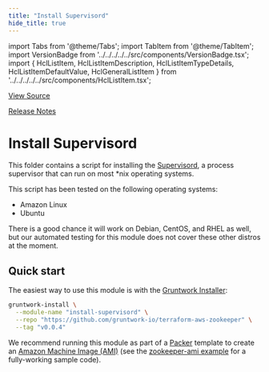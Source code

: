 ```yaml
---
title: "Install Supervisord"
hide_title: true
---
```


import Tabs from '@theme/Tabs';
import TabItem from '@theme/TabItem';
import VersionBadge from '../../../../../src/components/VersionBadge.tsx';
import { HclListItem, HclListItemDescription, HclListItemTypeDetails, HclListItemDefaultValue, HclGeneralListItem } from '../../../../../src/components/HclListItem.tsx';

<a href="https://github.com/gruntwork-io/terraform-aws-zookeeper/tree/main/modules/install-supervisord" className="link-button" title="View the source code for this module in GitHub.">View Source</a>

<a href="https://github.com/gruntwork-io/terraform-aws-zookeeper/releases?q=" className="link-button" title="Release notes for only the service catalog versions which impacted this service.">Release Notes</a>

# Install Supervisord

This folder contains a script for installing the [Supervisord](http://supervisord.org/), a process supervisor that can
run on most \*nix operating systems.

This script has been tested on the following operating systems:

*   Amazon Linux
*   Ubuntu

There is a good chance it will work on Debian, CentOS, and RHEL as well, but our automated testing for this
module does not cover these other distros at the moment.

## Quick start

The easiest way to use this module is with the [Gruntwork Installer](https://github.com/gruntwork-io/gruntwork-installer):

```bash
gruntwork-install \
  --module-name "install-supervisord" \
  --repo "https://github.com/gruntwork-io/terraform-aws-zookeeper" \
  --tag "v0.0.4"
```

We recommend running this module as part of a [Packer](https://www.packer.io/) template to create an [Amazon Machine
Image (AMI)](http://docs.aws.amazon.com/AWSEC2/latest/UserGuide/AMIs.html) (see the [zookeeper-ami
example](https://github.com/gruntwork-io/terraform-aws-zookeeper/tree/main/examples/zookeeper-ami) for a fully-working sample code).


<!-- ##DOCS-SOURCER-START
{
  "originalSources": [
    "https://github.com/gruntwork-io/terraform-aws-zookeeper/tree/modules/install-supervisord/readme.md",
    "https://github.com/gruntwork-io/terraform-aws-zookeeper/tree/modules/install-supervisord/variables.tf",
    "https://github.com/gruntwork-io/terraform-aws-zookeeper/tree/modules/install-supervisord/outputs.tf"
  ],
  "sourcePlugin": "module-catalog-api",
  "hash": "3e368f8124cbd02fb759305cb143fab3"
}
##DOCS-SOURCER-END -->
